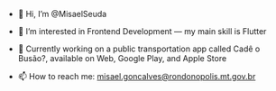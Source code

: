 - 👋 Hi, I’m @MisaelSeuda

- 👀 I’m interested in Frontend Development — my main skill is Flutter

- 💼 Currently working on a public transportation app called Cadê o Busão?, available on Web, Google Play, and Apple Store

- 📫 How to reach me: misael.goncalves@rondonopolis.mt.gov.br

<!---
MisaelSeuda/MisaelSeuda is a ✨ special ✨ repository because its `README.md` (this file) appears on your GitHub profile.
You can click the Preview link to take a look at your changes.
--->
